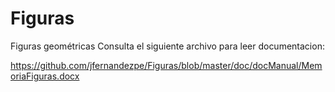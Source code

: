 # Figuras
Figuras geométricas
Consulta el siguiente archivo para leer documentacion:

https://github.com/jfernandezpe/Figuras/blob/master/doc/docManual/MemoriaFiguras.docx

